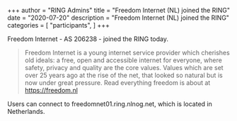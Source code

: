 +++
author = "RING Admins"
title = "Freedom Internet (NL) joined the RING"
date = "2020-07-20"
description = "Freedom Internet (NL) joined the RING"
categories = [
    "participants",
]
+++

Freedom Internet - AS 206238 - joined the RING today.

> Freedom Internet is a young internet service provider which cherishes old ideals: a free, open and accessible internet for everyone, where safety, privacy and quality are the core values. Values which are set over 25 years ago at the rise of the net, that looked so natural but is now under great pressure. Read everything freedom is about at https://freedom.nl

Users can connect to freedomnet01.ring.nlnog.net, which is located in Netherlands.
